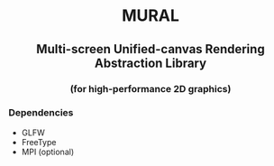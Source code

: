 <h1 align="center">MURAL</h1>
<h2 align="center">Multi-screen Unified-canvas Rendering Abstraction Library</h2>
<h3 align="center">(for high-performance 2D graphics)</h3>

### Dependencies
* GLFW
* FreeType
* MPI (optional)

